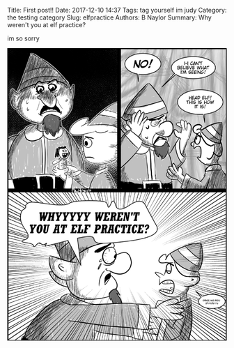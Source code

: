 Title: First post!!
Date: 2017-12-10 14:37
Tags: tag yourself im judy
Category: the testing category
Slug: elfpractice
Authors: B Naylor
Summary: Why weren't you at elf practice?

im so sorry

![i'm sorry for the memes](https://raw.githubusercontent.com/bpnaylor/markdown/master/oralhistory/elfpractice.png)